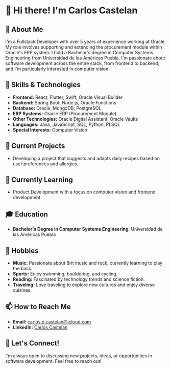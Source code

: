 # 👋 Hi there! I'm Carlos Castelan

## 🌟 About Me
I'm a Fullstack Developer with over 5 years of experience working at Oracle. My role involves supporting and extending the procurement module within Oracle's ERP system. I hold a Bachelor's degree in Computer Systems Engineering from Universidad de las Américas Puebla. I'm passionate about software development across the entire stack, from frontend to backend, and I'm particularly interested in computer vision.

## 🚀 Skills & Technologies
- **Frontend:** React, Flutter, Swift, Oracle Visual Builder
- **Backend:** Spring Boot, Node.js, Oracle Functions
- **Database:** Oracle, MongoDB, PostgreSQL
- **ERP Systems:** Oracle ERP (Procurement Module)
- **Other Technologies:** Oracle Digital Assistant, Oracle Vaults
- **Languages:** Java, JavaScript, SQL, Python, PLSQL
- **Special Interests:** Computer Vision

## 🔭 Current Projects
- Developing a project that suggests and adapts daily recipes based on user preferences and allergies.

## 🌱 Currently Learning
- Product Development with a focus on computer vision and frontend development.

## 🎓 Education
- **Bachelor's Degree in Computer Systems Engineering**, Universidad de las Américas Puebla

## 🎨 Hobbies
- **Music:** Passionate about Brit music and rock, currently learning to play the bass.
- **Sports:** Enjoy swimming, bouldering, and cycling.
- **Reading:** Fascinated by technology trends and science fiction.
- **Traveling:** Love traveling to explore new cultures and enjoy diverse cuisines.

## 📫 How to Reach Me
- **Email:** [carlos.e.castelan@icloud.com](mailto:carlos.e.castelan@icloud.com)
- **LinkedIn:** [Carlos Castelan](https://www.linkedin.com/in/carlos-castelan/)

## 💬 Let's Connect!
I'm always open to discussing new projects, ideas, or opportunities in software development. Feel free to reach out!
